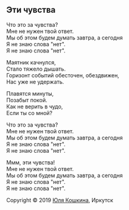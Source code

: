 ## Эти чувства

Что это за чувства?  
Мне не нужен твой ответ.  
Мы об этом будем думать завтра, а сегодня  
Я не знаю слова "нет".  
Я не знаю слова "нет".

Маятник качнулся,  
Стало тяжело дышать.  
Горизонт событий обесточен, обездвижен,  
Нас уже не удержать.

Плавятся минуты,  
Позабыт покой.  
Как не верить в чудо,  
Если ты со мной?

Что это за чувства?  
Мне не нужен твой ответ.  
Мы об этом будем думать завтра, а сегодня  
Я не знаю слова "нет".  
Я не знаю слова "нет".

Ммм, эти чувства!  
Мне не нужен твой ответ.  
Мы об этом будем думать завтра, а сегодня  
Я не знаю слова "нет".  
Я не знаю слова "нет".

Copyright © 2019 [Юля Кошкина](https://vk.com/koshkamoroshka), Иркутск
